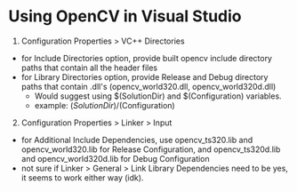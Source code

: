 # Using OpenCV in Visual Studio
1. Configuration Properties > VC++ Directories
  * for Include Directories option, provide built opencv include directory paths that contain all the header files
  * for Library Directories option, provide Release and Debug directory paths that contain .dll's (opencv_world320.dll, opencv_world320d.dll)
    * Would suggest using $(SolutionDir) and $(Configuration) variables.
    * example: $(SolutionDir)/$(Configuration)
2. Configuration Properties > Linker > Input
  * for Additional Include Dependencies, use opencv_ts320.lib and opencv_world320.lib for Release Configuration, and opencv_ts320d.lib and opencv_world320d.lib for Debug Configuration
  * not sure if Linker > General > Link Library Dependencies need to be yes, it seems to work either way (idk).
